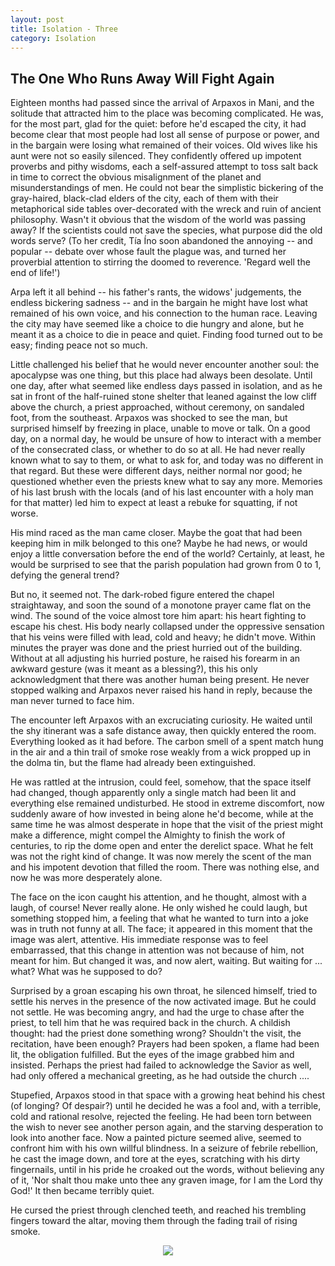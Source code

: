 ```yaml
---
layout: post
title: Isolation - Three
category: Isolation
---
```


## The One Who Runs Away Will Fight Again

Eighteen months had passed since the arrival of Arpaxos in Mani, and the solitude that attracted him to the place was becoming complicated. He was, for the most part, glad for the quiet: before he'd escaped the city, it had become clear that most people had lost all sense of purpose or power, and in the bargain were losing what remained of their voices. Old wives like his aunt were not so easily silenced. They confidently offered up impotent proverbs and pithy wisdoms, each a self-assured attempt to toss salt back in time to correct the obvious misalignment of the planet and misunderstandings of men. He could not bear the simplistic bickering of the gray-haired, black-clad elders of the city, each of them with their metaphorical side tables over-decorated with the wreck and ruin of ancient philosophy. Wasn't it obvious that the wisdom of the world was passing away? If the scientists could not save the species, what purpose did the old words serve? (To her credit, Tía Íno soon abandoned the annoying -- and popular -- debate over whose fault the plague was, and turned her proverbial attention to stirring the doomed to reverence. 'Regard well the end of life!')

Arpa left it all behind -- his father's rants, the widows' judgements, the endless bickering sadness -- and in the bargain he might have lost what remained of his own voice, and his connection to the human race. Leaving the city may have seemed like a choice to die hungry and alone, but he meant it as a choice to die in peace and quiet. Finding food turned out to be easy; finding peace not so much. 

Little challenged his belief that he would never encounter another soul: the apocalypse was one thing, but this place had always been desolate. Until one day, after what seemed like endless days passed in isolation, and as he sat in front of the half-ruined stone shelter that leaned against the low cliff above the church, a priest approached, without ceremony, on sandaled foot, from the southeast. Arpaxos was shocked to see the man, but surprised himself by freezing in place, unable to move or talk. On a good day, on a normal day, he would be unsure of how to interact with a member of the consecrated class, or whether to do so at all. He had never really known what to say to them, or what to ask for, and today was no different in that regard. But these were different days, neither normal nor good; he questioned whether even the priests knew what to say any more. Memories of his last brush with the locals (and of his last encounter with a holy man for that matter) led him to expect at least a rebuke for squatting, if not worse.

His mind raced as the man came closer. Maybe the goat that had been keeping him in milk belonged to this one? Maybe he had news, or would enjoy a little conversation before the end of the world? Certainly, at least, he would be surprised to see that the parish population had grown from 0 to 1, defying the general trend?

But no, it seemed not. The dark-robed figure entered the chapel straightaway, and soon the sound of a monotone prayer came flat on the wind. The sound of the voice almost tore him apart: his heart fighting to escape his chest. His body nearly collapsed under the oppressive sensation that his veins were filled with lead, cold and heavy; he didn't move. Within minutes the prayer was done and the priest hurried out of the building. Without at all adjusting his hurried posture, he raised his forearm in an awkward gesture (was it meant as a blessing?), this his only acknowledgment that there was another human being present. He never stopped walking and Arpaxos never raised his hand in reply, because the man never turned to face him.
 

The encounter left Arpaxos with an excruciating curiosity. He waited until the shy itinerant was a safe distance away, then quickly entered the room. Everything looked as it had before. The carbon smell of a spent match hung in the air and a thin trail of smoke rose weakly from a wick propped up in the dolma tin, but the flame had already been extinguished.

He was rattled at the intrusion, could feel, somehow, that the space itself had changed, though apparently only a single match had been lit and everything else remained undisturbed. He stood in extreme discomfort, now suddenly aware of how invested in being alone he'd become, while at the same time he was almost desperate in hope that the visit of the priest might make a difference, might compel the Almighty to finish the work of centuries, to rip the dome open and enter the derelict space. What he felt was not the right kind of change. It was now merely the scent of the man and his impotent devotion that filled the room. There was nothing else, and now he was more desperately alone.

The face on the icon caught his attention, and he thought, almost with a laugh, of course! Never really alone. He only wished he could laugh, but something stopped him, a feeling that what he wanted to turn into a joke was in truth not funny at all. The face; it appeared in this moment that the image was alert, attentive. His immediate response was to feel embarrassed, that this change in attention was not because of him, not meant for him. But changed it was, and now alert, waiting. But waiting for ... what? What was he supposed to do?

Surprised by a groan escaping his own throat, he silenced himself, tried to settle his nerves in the presence of the now activated image. But he could not settle. He was becoming angry, and had the urge to chase after the priest, to tell him that he was required back in the church. A childish thought: had the priest done something wrong? Shouldn't the visit, the recitation, have been enough? Prayers had been spoken, a flame had been lit, the obligation fulfilled. But the eyes of the image grabbed him and insisted. Perhaps the priest had failed to acknowledge the Savior as well, had only offered a mechanical greeting, as he had outside the church ....

Stupefied, Arpaxos stood in that space with a growing heat behind his chest (of longing? Of despair?) until he decided he was a fool and, with a terrible, cold and rational resolve, rejected the feeling. He had been torn between the wish to never see another person again, and the starving desperation to look into another face. Now a painted picture seemed alive, seemed to confront him with his own willful blindness. In a seizure of febrile rebellion, he cast the image down, and tore at the eyes, scratching with his dirty fingernails, until in his pride he croaked out the words, without believing any of it, 'Nor shalt thou make unto thee any graven image, for I am the Lord thy God!' It then became terribly quiet.

He cursed the priest through clenched teeth, and reached his trembling fingers toward the altar, moving them through the fading trail of rising smoke.




<div style="text-align:center">
<img src="{{ '/assets/images/divider.svg' | relative_url }}" />
</div>